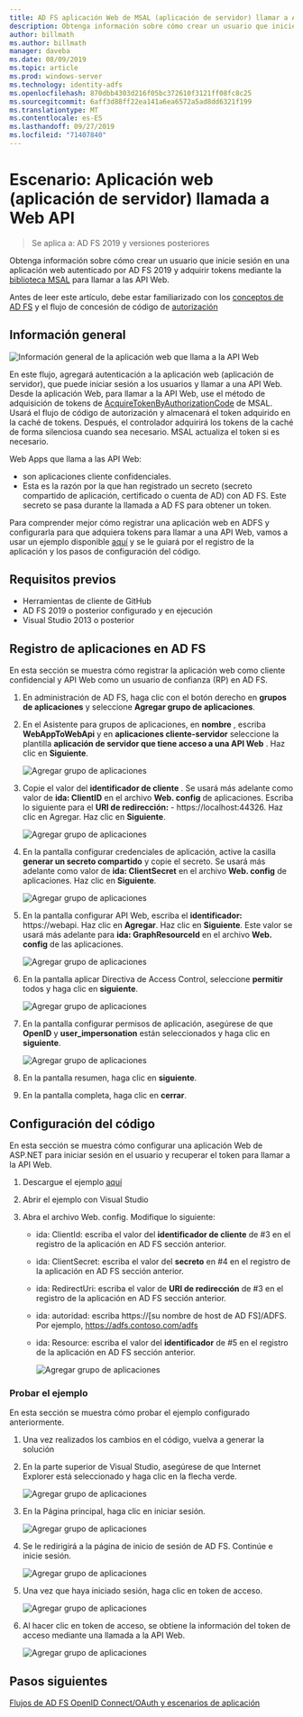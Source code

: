 ```yaml
---
title: AD FS aplicación Web de MSAL (aplicación de servidor) llamar a API Web
description: Obtenga información sobre cómo crear un usuario que inicie sesión en una aplicación web autenticado por AD FS 2019.
author: billmath
ms.author: billmath
manager: daveba
ms.date: 08/09/2019
ms.topic: article
ms.prod: windows-server
ms.technology: identity-adfs
ms.openlocfilehash: 870dbb4303d216f05bc372610f3121ff08fc8c25
ms.sourcegitcommit: 6aff3d88ff22ea141a6ea6572a5ad8dd6321f199
ms.translationtype: MT
ms.contentlocale: es-ES
ms.lasthandoff: 09/27/2019
ms.locfileid: "71407840"
---
```

# <a name="scenario-web-app-server-app-calling-web-api"></a>Escenario: Aplicación web (aplicación de servidor) llamada a Web API 
>Se aplica a: AD FS 2019 y versiones posteriores 
 
Obtenga información sobre cómo crear un usuario que inicie sesión en una aplicación web autenticado por AD FS 2019 y adquirir tokens mediante la [biblioteca MSAL](https://github.com/AzureAD/microsoft-authentication-library-for-dotnet/wiki) para llamar a las API Web.  
 
Antes de leer este artículo, debe estar familiarizado con los [conceptos de AD FS](../ad-fs-openid-connect-oauth-concepts.md) y el flujo de concesión de código de [autorización](../../overview/ad-fs-openid-connect-oauth-flows-scenarios.md#authorization-code-grant-flow)
 
## <a name="overview"></a>Información general 
 
![Información general de la aplicación web que llama a la API Web](media/adfs-msal-web-app-web-api/webapp1.png)

En este flujo, agregará autenticación a la aplicación web (aplicación de servidor), que puede iniciar sesión a los usuarios y llamar a una API Web. Desde la aplicación Web, para llamar a la API Web, use el método de adquisición de tokens de [AcquireTokenByAuthorizationCode](https://docs.microsoft.com/en-us/dotnet/api/microsoft.identity.client.acquiretokenbyauthorizationcodeparameterbuilder?view=azure-dotnet) de MSAL. Usará el flujo de código de autorización y almacenará el token adquirido en la caché de tokens. Después, el controlador adquirirá los tokens de la caché de forma silenciosa cuando sea necesario. MSAL actualiza el token si es necesario. 

Web Apps que llama a las API Web: 


- son aplicaciones cliente confidenciales. 
- Esta es la razón por la que han registrado un secreto (secreto compartido de aplicación, certificado o cuenta de AD) con AD FS. Este secreto se pasa durante la llamada a AD FS para obtener un token.  

Para comprender mejor cómo registrar una aplicación web en ADFS y configurarla para que adquiera tokens para llamar a una API Web, vamos a usar un ejemplo disponible [aquí](https://github.com/microsoft/adfs-sample-msal-dotnet-webapp-to-webapi) y se le guiará por el registro de la aplicación y los pasos de configuración del código.  

 
## <a name="pre-requisites"></a>Requisitos previos 

- Herramientas de cliente de GitHub 
- AD FS 2019 o posterior configurado y en ejecución 
- Visual Studio 2013 o posterior 
 
## <a name="app-registration-in-ad-fs"></a>Registro de aplicaciones en AD FS 
En esta sección se muestra cómo registrar la aplicación web como cliente confidencial y API Web como un usuario de confianza (RP) en AD FS. 

  1. En administración de AD FS, haga clic con el botón derecho en **grupos de aplicaciones** y seleccione **Agregar grupo de aplicaciones**.  
  2. En el Asistente para grupos de aplicaciones, en **nombre** , escriba **WebAppToWebApi** y en **aplicaciones cliente-servidor** seleccione la plantilla **aplicación de servidor que tiene acceso a una API Web** . Haz clic en **Siguiente**.  
  
      ![Agregar grupo de aplicaciones](media/adfs-msal-web-app-web-api/webapp2.png)
  
  3. Copie el valor del **identificador de cliente** . Se usará más adelante como valor de **ida: ClientID** en el archivo **Web. config** de aplicaciones. Escriba lo siguiente para el **URI de redirección:**  - https://localhost:44326. Haz clic en Agregar. Haz clic en **Siguiente**. 
  
      ![Agregar grupo de aplicaciones](media/adfs-msal-web-app-web-api/webapp3.png)
  
  4. En la pantalla configurar credenciales de aplicación, active la casilla **generar un secreto compartido** y copie el secreto. Se usará más adelante como valor de **ida: ClientSecret** en el archivo **Web. config** de aplicaciones. Haz clic en **Siguiente**.  
  
      ![Agregar grupo de aplicaciones](media/adfs-msal-web-app-web-api/webapp4.png)
  
  5. En la pantalla configurar API Web, escriba el **identificador:** https://webapi. Haz clic en **Agregar**. Haz clic en **Siguiente**. Este valor se usará más adelante para **ida: GraphResourceId** en el archivo **Web. config** de las aplicaciones. 
  
      ![Agregar grupo de aplicaciones](media/adfs-msal-web-app-web-api/webapp5.png)
  
  6. En la pantalla aplicar Directiva de Access Control, seleccione **permitir** todos y haga clic en **siguiente**. 
  
      ![Agregar grupo de aplicaciones](media/adfs-msal-web-app-web-api/webapp6.png)
  
  7. En la pantalla configurar permisos de aplicación, asegúrese de que **OpenID** y **user_impersonation** están seleccionados y haga clic en **siguiente**. 
  
      ![Agregar grupo de aplicaciones](media/adfs-msal-web-app-web-api/webapp7.png)
  
  8. En la pantalla resumen, haga clic en **siguiente**. 
  
  9. En la pantalla completa, haga clic en **cerrar**.



## <a name="code-configuration"></a>Configuración del código 

En esta sección se muestra cómo configurar una aplicación Web de ASP.NET para iniciar sesión en el usuario y recuperar el token para llamar a la API Web. 

  1. Descargue el ejemplo [aquí](https://github.com/microsoft/adfs-sample-msal-dotnet-webapp-to-webapi)   
  
  2. Abrir el ejemplo con Visual Studio 
  
  3. Abra el archivo Web. config. Modifique lo siguiente: 
       - ida: ClientId: escriba el valor del **identificador de cliente** de #3 en el registro de la aplicación en AD FS sección anterior. 
       - ida: ClientSecret: escriba el valor del **secreto** en #4 en el registro de la aplicación en AD FS sección anterior. 
       - ida: RedirectUri: escriba el valor de **URI de redirección** de #3 en el registro de la aplicación en AD FS sección anterior. 
       - ida: autoridad: escriba https://[su nombre de host de AD FS]/ADFS. Por ejemplo, https://adfs.contoso.com/adfs 
       - ida: Resource: escriba el valor del **identificador** de #5 en el registro de la aplicación en AD FS sección anterior. 
      
          ![Agregar grupo de aplicaciones](media/adfs-msal-web-app-web-api/webapp8.png)
 
 
### <a name="test-the-sample"></a>Probar el ejemplo 
En esta sección se muestra cómo probar el ejemplo configurado anteriormente. 

  1. Una vez realizados los cambios en el código, vuelva a generar la solución 
  
  2. En la parte superior de Visual Studio, asegúrese de que Internet Explorer está seleccionado y haga clic en la flecha verde. 
  
      ![Agregar grupo de aplicaciones](media/adfs-msal-web-app-web-api/webapp9.png)

  3. En la Página principal, haga clic en iniciar sesión. 
  
      ![Agregar grupo de aplicaciones](media/adfs-msal-web-app-web-api/webapp10.png)

  4. Se le redirigirá a la página de inicio de sesión de AD FS. Continúe e inicie sesión. 
  
      ![Agregar grupo de aplicaciones](media/adfs-msal-web-app-web-api/webapp11.png)

  5. Una vez que haya iniciado sesión, haga clic en token de acceso.  
  
      ![Agregar grupo de aplicaciones](media/adfs-msal-web-app-web-api/webapp12.png)

  6. Al hacer clic en token de acceso, se obtiene la información del token de acceso mediante una llamada a la API Web. 
  
      ![Agregar grupo de aplicaciones](media/adfs-msal-web-app-web-api/webapp13.png)
 
 ## <a name="next-steps"></a>Pasos siguientes
[Flujos de AD FS OpenID Connect/OAuth y escenarios de aplicación](../../overview/ad-fs-openid-connect-oauth-flows-scenarios.md)
 